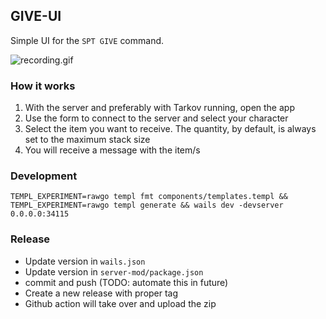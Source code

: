 ## GIVE-UI

Simple UI for the `SPT GIVE` command.

![recording.gif](recording.gif)

### How it works

1. With the server and preferably with Tarkov running, open the app
2. Use the form to connect to the server and select your character
3. Select the item you want to receive. The quantity, by default, is always set to the maximum stack size
4. You will receive a message with the item/s

### Development

```shell
TEMPL_EXPERIMENT=rawgo templ fmt components/templates.templ && TEMPL_EXPERIMENT=rawgo templ generate && wails dev -devserver 0.0.0.0:34115
```

### Release

- Update version in `wails.json`
- Update version in `server-mod/package.json`
- commit and push (TODO: automate this in future)
- Create a new release with proper tag
- Github action will take over and upload the zip

